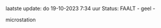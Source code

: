 laatste update: 
do 19-10-2023  7:34   uur 
Status: FAALT - geel - 
<div class="service Y">microstation</div>